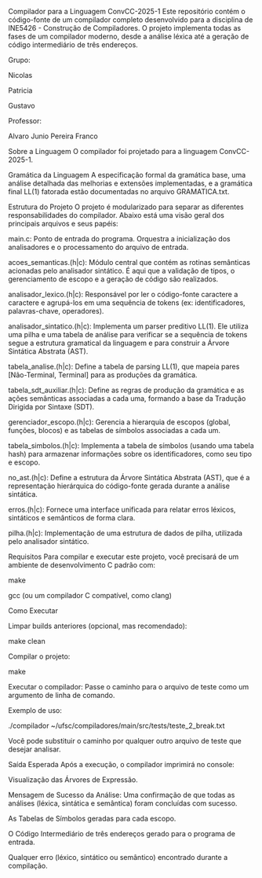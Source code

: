 Compilador para a Linguagem ConvCC-2025-1
Este repositório contém o código-fonte de um compilador completo desenvolvido para a disciplina de INE5426 - Construção de Compiladores. O projeto implementa todas as fases de um compilador moderno, desde a análise léxica até a geração de código intermediário de três endereços.

Grupo:

Nicolas

Patricia

Gustavo

Professor:

Alvaro Junio Pereira Franco

Sobre a Linguagem
O compilador foi projetado para a linguagem ConvCC-2025-1.

Gramática da Linguagem
A especificação formal da gramática base, uma análise detalhada das melhorias e extensões implementadas, e a gramática final LL(1) fatorada estão documentadas no arquivo GRAMATICA.txt.

Estrutura do Projeto
O projeto é modularizado para separar as diferentes responsabilidades do compilador. Abaixo está uma visão geral dos principais arquivos e seus papéis:

main.c: Ponto de entrada do programa. Orquestra a inicialização dos analisadores e o processamento do arquivo de entrada.

acoes_semanticas.(h|c): Módulo central que contém as rotinas semânticas acionadas pelo analisador sintático. É aqui que a validação de tipos, o gerenciamento de escopo e a geração de código são realizados.

analisador_lexico.(h|c): Responsável por ler o código-fonte caractere a caractere e agrupá-los em uma sequência de tokens (ex: identificadores, palavras-chave, operadores).

analisador_sintatico.(h|c): Implementa um parser preditivo LL(1). Ele utiliza uma pilha e uma tabela de análise para verificar se a sequência de tokens segue a estrutura gramatical da linguagem e para construir a Árvore Sintática Abstrata (AST).

tabela_analise.(h|c): Define a tabela de parsing LL(1), que mapeia pares [Não-Terminal, Terminal] para as produções da gramática.

tabela_sdt_auxiliar.(h|c): Define as regras de produção da gramática e as ações semânticas associadas a cada uma, formando a base da Tradução Dirigida por Sintaxe (SDT).

gerenciador_escopo.(h|c): Gerencia a hierarquia de escopos (global, funções, blocos) e as tabelas de símbolos associadas a cada um.

tabela_simbolos.(h|c): Implementa a tabela de símbolos (usando uma tabela hash) para armazenar informações sobre os identificadores, como seu tipo e escopo.

no_ast.(h|c): Define a estrutura da Árvore Sintática Abstrata (AST), que é a representação hierárquica do código-fonte gerada durante a análise sintática.

erros.(h|c): Fornece uma interface unificada para relatar erros léxicos, sintáticos e semânticos de forma clara.

pilha.(h|c): Implementação de uma estrutura de dados de pilha, utilizada pelo analisador sintático.

Requisitos
Para compilar e executar este projeto, você precisará de um ambiente de desenvolvimento C padrão com:

make

gcc (ou um compilador C compatível, como clang)

Como Executar

Limpar builds anteriores (opcional, mas recomendado):

make clean

Compilar o projeto:

make

Executar o compilador:
Passe o caminho para o arquivo de teste como um argumento de linha de comando.

Exemplo de uso:

./compilador ~/ufsc/compiladores/main/src/tests/teste_2_break.txt

Você pode substituir o caminho por qualquer outro arquivo de teste que desejar analisar.

Saída Esperada
Após a execução, o compilador imprimirá no console:

Visualização das Árvores de Expressão.

Mensagem de Sucesso da Análise: Uma confirmação de que todas as análises (léxica, sintática e semântica) foram concluídas com sucesso.

As Tabelas de Símbolos geradas para cada escopo.

O Código Intermediário de três endereços gerado para o programa de entrada.

Qualquer erro (léxico, sintático ou semântico) encontrado durante a compilação.
